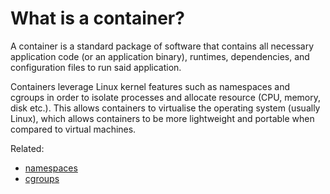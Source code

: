 # What is a container?

A container is a standard package of software that contains all
necessary application code (or an application binary), runtimes,
dependencies, and configuration files to run said application.

Containers leverage Linux kernel features such as namespaces and cgroups
in order to isolate processes and allocate resource (CPU, memory, disk
etc.). This allows containers to virtualise the operating system
(usually Linux), which allows containers to be more lightweight and
portable when compared to virtual machines.

Related:
- [namespaces](namespaces.md)
- [cgroups](cgroups.md)
